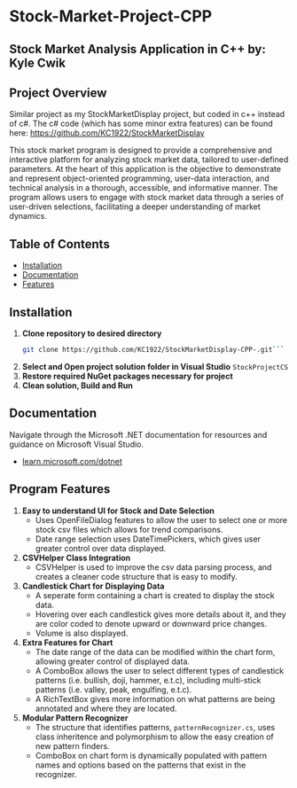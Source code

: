 # Stock-Market-Project-CPP
Stock Market Analysis Application in C++ by: Kyle Cwik
---
## Project Overview
Similar project as my StockMarketDisplay project, but coded in c++ instead of c#. The c# code (which has some minor extra features) can be found here: https://github.com/KC1922/StockMarketDisplay

This stock market program is designed to provide a comprehensive and interactive platform for analyzing stock market data, tailored to user-defined parameters. At the heart of this application is the objective to demonstrate and represent object-oriented programming, user-data interaction, and technical analysis in a thorough, accessible, and informative manner. The program allows users to engage with stock market data through a series of user-driven selections, facilitating a deeper understanding of market dynamics.

## Table of Contents
- [Installation](#installation)
- [Documentation](#documentation)
- [Features](#features)

## Installation
1. **Clone repository to desired directory**
   ```bash
   git clone https://github.com/KC1922/StockMarketDisplay-CPP-.git```
2. **Select and Open project solution folder in Visual Studio**
   ```StockProjectCS```
3. **Restore required NuGet packages necessary for project**
4. **Clean solution, Build and Run**

## Documentation
Navigate through the Microsoft .NET documentation for resources and guidance on Microsoft Visual Studio.
  - [learn.microsoft.com/dotnet](https://learn.microsoft.com/en-us/dotnet/)

## Program Features
1. **Easy to understand UI for Stock and Date Selection**
   - Uses OpenFileDialog features to allow the user to select one or more stock csv files which allows for trend comparisons.
   - Date range selection uses DateTimePickers, which gives user greater control over data displayed.
2. **CSVHelper Class Integration**
   - CSVHelper is used to improve the csv data parsing process, and creates a cleaner code structure that is easy to modify.
3. **Candlestick Chart for Displaying Data**
   - A seperate form containing a chart is created to display the stock data.
   - Hovering over each candlestick gives more details about it, and they are color coded to denote upward or downward price changes.
   - Volume is also displayed.
4. **Extra Features for Chart**
   - The date range of the data can be modified within the chart form, allowing greater control of displayed data.
   - A ComboBox allows the user to select different types of candlestick patterns (i.e. bullish, doji, hammer, e.t.c), including multi-stick patterns (i.e. valley, peak, engulfing, e.t.c).
   - A RichTextBox gives more information on what patterns are being annotated and where they are located.
5. **Modular Pattern Recognizer**
   - The structure that identifies patterns, ```patternRecognizer.cs```, uses class inheritence and polymorphism to allow the easy creation of new pattern finders.
   - ComboBox on chart form is dynamically populated with pattern names and options based on the patterns that exist in the recognizer.
